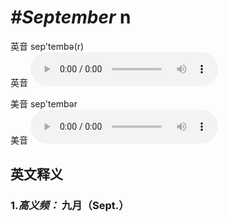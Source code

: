 # ***\#September*** n
英音 sep'tembə(r)  
英音
<audio src="./media/September1.aac" controls="controls"></audio>

美音 sep'tembər  
美音
<audio src="./media/September.aac" controls="controls"></audio>



  

英文释义
---
### 1.*高义频：* **九月（Sept.）**  


